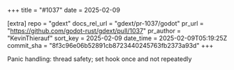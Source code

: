 +++
title = "#1037"
date = 2025-02-09

[extra]
repo = "gdext"
docs_rel_url = "gdext/pr-1037/godot"
pr_url = "https://github.com/godot-rust/gdext/pull/1037"
pr_author = "KevinThierauf"
sort_key = 2025-02-09
date_time = 2025-02-09T05:19:25Z
commit_sha = "8f3c96e06b52891cb8723440245763fb2373a93d"
+++

Panic handling: thread safety; set hook once and not repeatedly
